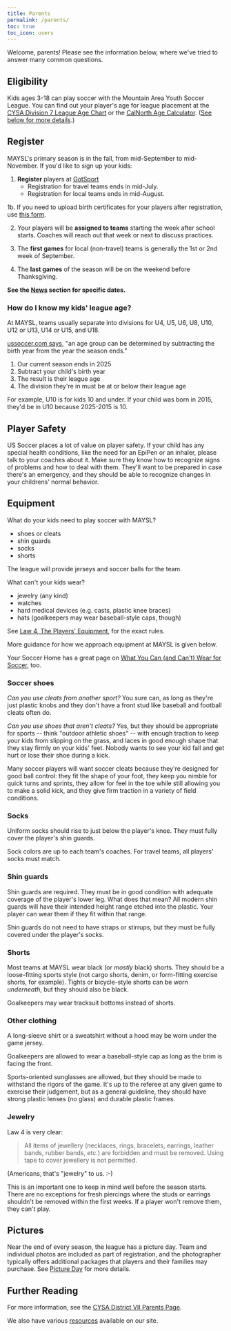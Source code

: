 ```yaml
---
title: Parents
permalink: /parents/
toc: true
toc_icon: users
---
```


Welcome, parents! Please see the information below, where we've tried to answer
many common questions.

## Eligibility

Kids ages 3-18 can play soccer with the Mountain Area Youth Soccer League.
You can find out your player's age for league placement at the
[CYSA Division 7 League Age Chart](https://cysadistrict7.org/forms-policies/birth-year-and-season-matrix/)
or the 
[CalNorth Age Calculator](https://www.calnorth.org/soccer-age).
([See below for more details](#how-do-i-know-my-kids-league-age).)


## Register

MAYSL's primary season is in the fall, from mid-September to mid-November.
If you'd like to sign up your kids:

1. **Register** players at [GotSport](https://system.gotsport.com/programs/88407263X?reg_role=player)
    * Registration for travel teams ends in mid-July.
    * Registration for local teams ends in mid-August.

1b. If you need to upload birth certificates for your players after registration,
    use [this form](https://system.gotsport.com/forms/97Z119169).

2. Your players will be **assigned to teams** starting the week after school starts.
   Coaches will reach out that week or next to discuss practices.

3. The **first games** for local (non-travel) teams is generally the 1st or 2nd week
   of September.

4. The **last games** of the season will be on the weekend before Thanksgiving.

**See the [News](/news/) section for specific dates.**

### How do I know my kids' league age?

At MAYSL, teams usually separate into divisions for U4, U5, U6, U8, U10, U12 or U13,
U14 or U15, and U18.

[ussoccer.com says](
https://www.ussoccer.com/stories/2017/08/us-soccer-player-development-initiatives-officially-roll-out
),
"an age group can be determined by subtracting the birth year from the year the season ends."

1. Our current season ends in 2025
2. Subtract your child's birth year
3. The result is their league age
4. The division they're in must be at or below their league age

For example, U10 is for kids 10 and under. If your child was born in 2015,
they'd be in U10 because 2025-2015 is 10.


## Player Safety

US Soccer places a lot of value on player safety. If your child has any special
health conditions, like the need for an EpiPen or an inhaler, please talk to your
coaches about it. Make sure they know how to recognize signs of problems and how
to deal with them. They'll want to be prepared in case there's an emergency,
and they should be able to recognize changes in your childrens' normal behavior.


## Equipment

What do your kids need to play soccer with MAYSL?

* shoes or cleats
* shin guards
* socks
* shorts

The league will provide jerseys and soccer balls for the team.

What can't your kids wear?

* jewelry (any kind)
* watches
* hard medical devices (e.g. casts, plastic knee braces)
* hats (goalkeepers may wear baseball-style caps, though)

See [Law 4, The Players' Equipment](
https://www.theifab.com/laws/latest/the-players-equipment/),
for the exact rules.

More guidance for how we approach equipment at MAYSL is given below.

Your Soccer Home has a great page on [What You Can (and Can't) Wear for Soccer](
https://yoursoccerhome.com/what-you-can-and-cant-wear-for-soccer/), too.

### Soccer shoes

_Can you use cleats from another sport?_ You sure can, as long as they're just
plastic knobs and they don't have a front stud like baseball and football
cleats often do.

_Can you use shoes that aren't cleats?_ Yes, but they should be appropriate
for sports -- think "outdoor athletic shoes" -- with enough traction
to keep your kids from slipping on the grass, and laces in good enough shape
that they stay firmly on your kids' feet. Nobody wants to see your kid fall
and get hurt or lose their shoe during a kick.

Many soccer players will want soccer cleats because they're designed for
good ball control: they fit the shape of your foot, they keep you nimble for
quick turns and sprints, they allow for feel in the toe while still allowing
you to make a solid kick, and they give firm traction in a variety of
field conditions.

### Socks

Uniform socks should rise to just below the player's knee. They must
fully cover the player's shin guards.

Sock colors are up to each team's coaches. For travel teams, all players'
socks must match.

### Shin guards

Shin guards are required. They must be in good condition with adequate
coverage of the player's lower leg. What does that mean? All modern
shin guards will have their intended height range etched into the plastic.
Your player can wear them if they fit within that range.

Shin guards do not need to have straps or stirrups, but they must be
fully covered under the player's socks.

### Shorts

Most teams at MAYSL wear black (or _mostly_ black) shorts. They should be a
loose-fitting sports style (not cargo shorts, denim, or form-fitting exercise
shorts, for example). Tights or bicycle-style shorts can be worn _underneath_,
but they should also be black.

Goalkeepers may wear tracksuit bottoms instead of shorts.

### Other clothing

A long-sleeve shirt or a sweatshirt without a hood may be worn under the
game jersey.

Goalkeepers are allowed to wear a baseball-style cap as long as the brim
is facing the front.

Sports-oriented sunglasses are allowed, but they should be made to withstand
the rigors of the game. It's up to the referee at any given game to exercise
their judgement, but as a general guideline, they should have strong plastic
lenses (no glass) and durable plastic frames.

### Jewelry

Law 4 is very clear:

> All items of jewellery (necklaces, rings, bracelets, earrings, leather bands,
> rubber bands, etc.) are forbidden and must be removed. Using tape to cover
> jewellery is not permitted.

(Americans, that's "jewelry" to us. :-)

This is an important one to keep in mind well before the season starts. There
are no exceptions for fresh piercings where the studs or earrings shouldn't
be removed within the first weeks. If a player won't remove them, they can't play.


## Pictures

Near the end of every season, the league has a picture day. Team and individual
photos are included as part of registration, and the photographer typically
offers additional packages that players and their families may purchase.
See [Picture Day](/pictures/) for more details.


## Further Reading

For more information, see the [CYSA District VII Parents Page](
https://cysadistrict7.org/for-parents/).

We also have various [resources](/resources/) available on our site.
